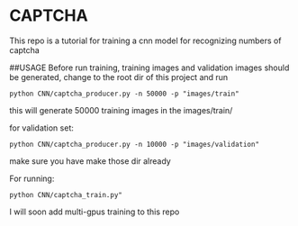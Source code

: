 # CAPTCHA
This repo is a tutorial for training a cnn model for recognizing
numbers of captcha

##USAGE
Before run training, training images and validation images should be 
 generated, change to the root dir of this project and run
 ```
python CNN/captcha_producer.py -n 50000 -p "images/train"
 ```
this will generate 50000 training images in the images/train/

for validation set:
 ```
python CNN/captcha_producer.py -n 10000 -p "images/validation"
 ```
make sure you have make those dir already

For running:
 ```
python CNN/captcha_train.py"
 ```

I will soon add multi-gpus training to this repo
